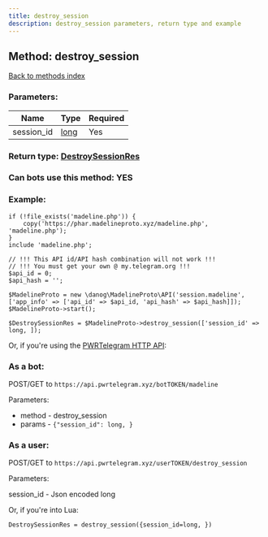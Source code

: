 ```yaml
---
title: destroy_session
description: destroy_session parameters, return type and example
---
```

## Method: destroy\_session  
[Back to methods index](index.md)


### Parameters:

| Name     |    Type       | Required |
|----------|---------------|----------|
|session\_id|[long](../types/long.md) | Yes|


### Return type: [DestroySessionRes](../types/DestroySessionRes.md)

### Can bots use this method: **YES**


### Example:


```
if (!file_exists('madeline.php')) {
    copy('https://phar.madelineproto.xyz/madeline.php', 'madeline.php');
}
include 'madeline.php';

// !!! This API id/API hash combination will not work !!!
// !!! You must get your own @ my.telegram.org !!!
$api_id = 0;
$api_hash = '';

$MadelineProto = new \danog\MadelineProto\API('session.madeline', ['app_info' => ['api_id' => $api_id, 'api_hash' => $api_hash]]);
$MadelineProto->start();

$DestroySessionRes = $MadelineProto->destroy_session(['session_id' => long, ]);
```

Or, if you're using the [PWRTelegram HTTP API](https://pwrtelegram.xyz):

### As a bot:

POST/GET to `https://api.pwrtelegram.xyz/botTOKEN/madeline`

Parameters:

* method - destroy_session
* params - `{"session_id": long, }`



### As a user:

POST/GET to `https://api.pwrtelegram.xyz/userTOKEN/destroy_session`

Parameters:

session_id - Json encoded long




Or, if you're into Lua:

```
DestroySessionRes = destroy_session({session_id=long, })
```

